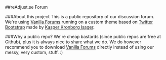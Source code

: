 ##reAdjust.se Forum

###About this project
This is a public repository of our discussion forum. We're using [Vanilla Forums](http://vanillaforums.org) running on a custom theme based on [Twitter Bootstrap](http://twitter.github.com/bootstrap/) made by [Kasper Kronborg Isager](https://github.com/kasperisager/VanillaBootstrap).

###Why a public repo?
We're cheap bastards (since public repos are free at Github), plus it is always nice to share what we do. We do however recommend you to download [Vanilla Forums](http://vanillaforums.org) directly instead of using our messy, very custom, stuff. :)

